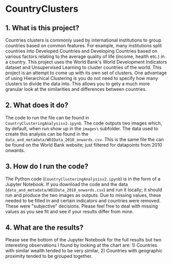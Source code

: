 # CountryClusters

## 1. What is this project?
Countries clusters is commonly used by international institutions to group countries based on common features. For example, many institutions split countries into Developed Countries and Developing Countries based on various factors relating to the average quality of life (income, health etc.) in a country. This project uses the World Bank's World Development Indicators dataset and Unsupervised Learning to cluster countries of the world. This project is an attempt to come up with its own set of clusters. One advantage of using Hierarchical Clustering is you do not need to specify how many clusters to divide the data into. This allows you to gety a much more granular look at the similarities and differences between countries.

## 2. What does it do?
The code to run the file can be found in `CountryClusteringAnalysisv2.ipynb`. The code outputs two images which, by default, when run show up in the `images\` subfolder. The data used to create this analysis can be found in the `data_and_metadata/WDIData_2010_onwards.csv`. This is the same file the can be found on the World Bank website; just filtered for datapoints from 2010 onwards.  

## 3. How do I run the code?
The Python code (`CountryClusteringAnalysisv2.ipynb`) is in the form of a Jupyter Notebook. If you download the code and the data (`data_and_metadata/WDIData_2010_onwards.csv`) and run it locally; it should run and produce the two images as outputs. Due to missing values, these needed to be filled in and certain indicators and countries were removed. These were "subjective" decisions. Please feel free to deal with missing values as you see fit and see if your results differ from mine.

## 4. What are the results?
Please see the bottom of the Jupyter Notebook for the full results but two interesting observations I found by looking at the chart are: 1) Countries with similar wealth tended to be very similar, 2) Countries with geographic proximity tended to be grouped together. 
